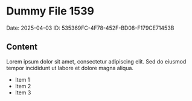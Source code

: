 # Dummy File 1539

Date: 2025-04-03
ID: 535369FC-4F78-452F-BD08-F179CE71453B

## Content

Lorem ipsum dolor sit amet, consectetur adipiscing elit.
Sed do eiusmod tempor incididunt ut labore et dolore magna aliqua.

* Item 1
* Item 2
* Item 3

